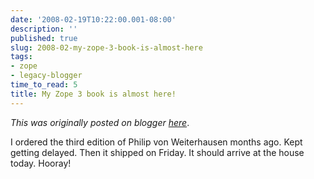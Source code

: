 ```yaml
---
date: '2008-02-19T10:22:00.001-08:00'
description: ''
published: true
slug: 2008-02-my-zope-3-book-is-almost-here
tags:
- zope
- legacy-blogger
time_to_read: 5
title: My Zope 3 book is almost here!
---
```


*This was originally posted on blogger [here](https://pydanny.blogspot.com/2008/02/my-zope-3-book-is-almost-here.html)*.

I ordered the third edition of Philip von Weiterhausen months ago.  Kept getting delayed.  Then it shipped on Friday.  It should arrive at the house today.  Hooray!
